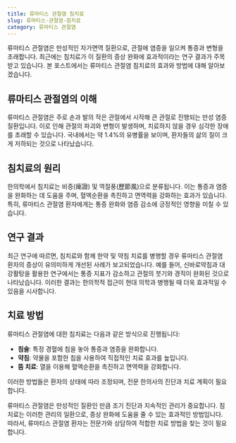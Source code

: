 ```yaml
---
title: 류마티스 관절염 침치료
slug: 류마티스-관절염-침치료
category: 류마티스 관절염
---
```


류마티스 관절염은 만성적인 자가면역 질환으로, 관절에 염증을 일으켜 통증과 변형을 초래합니다. 최근에는 침치료가 이 질환의 증상 완화에 효과적이라는 연구 결과가 주목받고 있습니다. 본 포스트에서는 류마티스 관절염 침치료의 효과와 방법에 대해 알아보겠습니다.

## 류마티스 관절염의 이해

류마티스 관절염은 주로 손과 발의 작은 관절에서 시작해 큰 관절로 진행되는 만성 염증 질환입니다. 이로 인해 관절의 파괴와 변형이 발생하며, 치료하지 않을 경우 심각한 장애를 초래할 수 있습니다. 국내에서는 약 1.4%의 유병률을 보이며, 환자들의 삶의 질이 크게 저하되는 것으로 나타났습니다.

## 침치료의 원리

한의학에서 침치료는 비증(痺證) 및 역절풍(歷節風)으로 분류됩니다. 이는 통증과 염증을 완화하는 데 도움을 주며, 혈액순환을 촉진하고 면역력을 강화하는 효과가 있습니다. 특히, 류마티스 관절염 환자에게는 통증 완화와 염증 감소에 긍정적인 영향을 미칠 수 있습니다.

## 연구 결과

최근 연구에 따르면, 침치료와 함께 한약 및 약침 치료를 병행할 경우 류마티스 관절염 환자의 증상이 유의미하게 개선된 사례가 보고되었습니다. 예를 들어, 신바로약침과 대강활탕을 활용한 연구에서는 통증 지표가 감소하고 관절의 붓기와 경직이 완화된 것으로 나타났습니다. 이러한 결과는 한의학적 접근이 현대 의학과 병행될 때 더욱 효과적일 수 있음을 시사합니다.

## 치료 방법

류마티스 관절염에 대한 침치료는 다음과 같은 방식으로 진행됩니다:

- **침술**: 특정 경혈에 침을 놓아 통증과 염증을 완화합니다.
- **약침**: 약물을 포함한 침을 사용하여 직접적인 치료 효과를 높입니다.
- **뜸 치료**: 열을 이용해 혈액순환을 촉진하고 면역력을 강화합니다.

이러한 방법들은 환자의 상태에 따라 조정되며, 전문 한의사의 진단과 치료 계획이 필요합니다.

류마티스 관절염은 만성적인 질환인 만큼 조기 진단과 지속적인 관리가 중요합니다. 침치료는 이러한 관리의 일환으로, 증상 완화에 도움을 줄 수 있는 효과적인 방법입니다. 따라서, 류마티스 관절염 환자는 전문가와 상담하여 적합한 치료 방법을 찾는 것이 필요합니다.